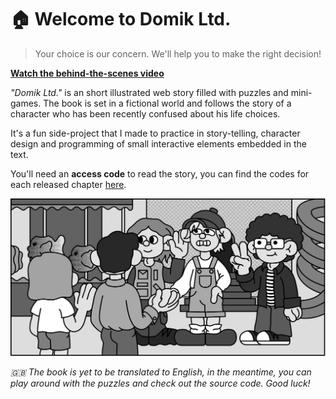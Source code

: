 # :house: Welcome to Domik Ltd.
> Your choice is our concern. We'll help you to make the right decision!

**[Watch the behind-the-scenes video](https://youtu.be/rA4dgn4rt5E)**

_"Domik Ltd."_ is an short illustrated web story filled with puzzles and mini-games. The book is set in a fictional world and follows the story of a 
character who has been recently confused about his life choices. 

It's a fun side-project that I made to practice in story-telling, character design and programming of small interactive elements embedded in the text.

You'll need an **access code** to read the story, you can find the codes for each released chapter [here](https://t.me/domik_ltd).

![Domik specialises in house construction](src/chapters/4-four/meeting-new-friends.webp)

*:gb: The book is yet to be translated to English, in the meantime, you can play around with the puzzles and check out the source code. Good luck!*


